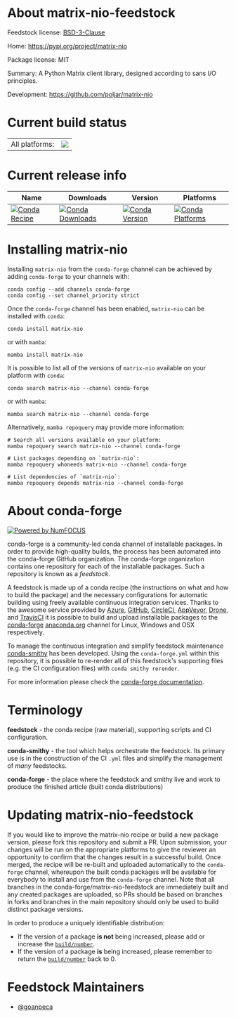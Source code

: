 About matrix-nio-feedstock
==========================

Feedstock license: [BSD-3-Clause](https://github.com/conda-forge/matrix-nio-feedstock/blob/main/LICENSE.txt)

Home: https://pypi.org/project/matrix-nio

Package license: MIT

Summary: A Python Matrix client library, designed according to sans I/O principles.

Development: https://github.com/poljar/matrix-nio

Current build status
====================


<table><tr><td>All platforms:</td>
    <td>
      <a href="https://dev.azure.com/conda-forge/feedstock-builds/_build/latest?definitionId=20876&branchName=main">
        <img src="https://dev.azure.com/conda-forge/feedstock-builds/_apis/build/status/matrix-nio-feedstock?branchName=main">
      </a>
    </td>
  </tr>
</table>

Current release info
====================

| Name | Downloads | Version | Platforms |
| --- | --- | --- | --- |
| [![Conda Recipe](https://img.shields.io/badge/recipe-matrix--nio-green.svg)](https://anaconda.org/conda-forge/matrix-nio) | [![Conda Downloads](https://img.shields.io/conda/dn/conda-forge/matrix-nio.svg)](https://anaconda.org/conda-forge/matrix-nio) | [![Conda Version](https://img.shields.io/conda/vn/conda-forge/matrix-nio.svg)](https://anaconda.org/conda-forge/matrix-nio) | [![Conda Platforms](https://img.shields.io/conda/pn/conda-forge/matrix-nio.svg)](https://anaconda.org/conda-forge/matrix-nio) |

Installing matrix-nio
=====================

Installing `matrix-nio` from the `conda-forge` channel can be achieved by adding `conda-forge` to your channels with:

```
conda config --add channels conda-forge
conda config --set channel_priority strict
```

Once the `conda-forge` channel has been enabled, `matrix-nio` can be installed with `conda`:

```
conda install matrix-nio
```

or with `mamba`:

```
mamba install matrix-nio
```

It is possible to list all of the versions of `matrix-nio` available on your platform with `conda`:

```
conda search matrix-nio --channel conda-forge
```

or with `mamba`:

```
mamba search matrix-nio --channel conda-forge
```

Alternatively, `mamba repoquery` may provide more information:

```
# Search all versions available on your platform:
mamba repoquery search matrix-nio --channel conda-forge

# List packages depending on `matrix-nio`:
mamba repoquery whoneeds matrix-nio --channel conda-forge

# List dependencies of `matrix-nio`:
mamba repoquery depends matrix-nio --channel conda-forge
```


About conda-forge
=================

[![Powered by
NumFOCUS](https://img.shields.io/badge/powered%20by-NumFOCUS-orange.svg?style=flat&colorA=E1523D&colorB=007D8A)](https://numfocus.org)

conda-forge is a community-led conda channel of installable packages.
In order to provide high-quality builds, the process has been automated into the
conda-forge GitHub organization. The conda-forge organization contains one repository
for each of the installable packages. Such a repository is known as a *feedstock*.

A feedstock is made up of a conda recipe (the instructions on what and how to build
the package) and the necessary configurations for automatic building using freely
available continuous integration services. Thanks to the awesome service provided by
[Azure](https://azure.microsoft.com/en-us/services/devops/), [GitHub](https://github.com/),
[CircleCI](https://circleci.com/), [AppVeyor](https://www.appveyor.com/),
[Drone](https://cloud.drone.io/welcome), and [TravisCI](https://travis-ci.com/)
it is possible to build and upload installable packages to the
[conda-forge](https://anaconda.org/conda-forge) [anaconda.org](https://anaconda.org/)
channel for Linux, Windows and OSX respectively.

To manage the continuous integration and simplify feedstock maintenance
[conda-smithy](https://github.com/conda-forge/conda-smithy) has been developed.
Using the ``conda-forge.yml`` within this repository, it is possible to re-render all of
this feedstock's supporting files (e.g. the CI configuration files) with ``conda smithy rerender``.

For more information please check the [conda-forge documentation](https://conda-forge.org/docs/).

Terminology
===========

**feedstock** - the conda recipe (raw material), supporting scripts and CI configuration.

**conda-smithy** - the tool which helps orchestrate the feedstock.
                   Its primary use is in the construction of the CI ``.yml`` files
                   and simplify the management of *many* feedstocks.

**conda-forge** - the place where the feedstock and smithy live and work to
                  produce the finished article (built conda distributions)


Updating matrix-nio-feedstock
=============================

If you would like to improve the matrix-nio recipe or build a new
package version, please fork this repository and submit a PR. Upon submission,
your changes will be run on the appropriate platforms to give the reviewer an
opportunity to confirm that the changes result in a successful build. Once
merged, the recipe will be re-built and uploaded automatically to the
`conda-forge` channel, whereupon the built conda packages will be available for
everybody to install and use from the `conda-forge` channel.
Note that all branches in the conda-forge/matrix-nio-feedstock are
immediately built and any created packages are uploaded, so PRs should be based
on branches in forks and branches in the main repository should only be used to
build distinct package versions.

In order to produce a uniquely identifiable distribution:
 * If the version of a package **is not** being increased, please add or increase
   the [``build/number``](https://docs.conda.io/projects/conda-build/en/latest/resources/define-metadata.html#build-number-and-string).
 * If the version of a package **is** being increased, please remember to return
   the [``build/number``](https://docs.conda.io/projects/conda-build/en/latest/resources/define-metadata.html#build-number-and-string)
   back to 0.

Feedstock Maintainers
=====================

* [@goanpeca](https://github.com/goanpeca/)

